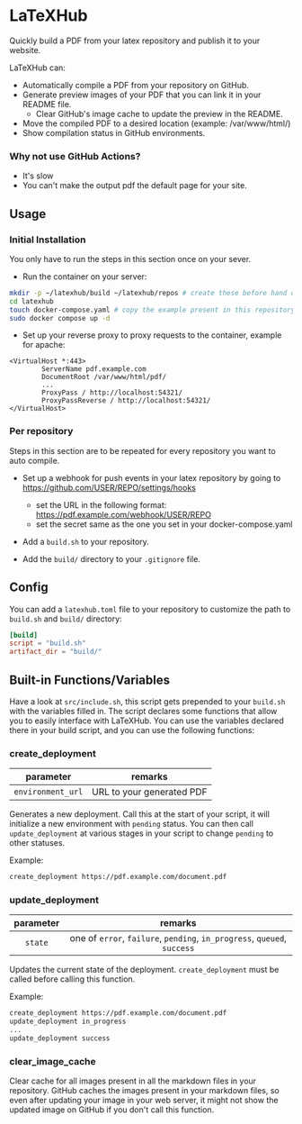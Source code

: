# LaTeXHub

Quickly build a PDF from your latex repository and publish it to your website.

LaTeXHub can:

- Automatically compile a PDF from your repository on GitHub.
- Generate preview images of your PDF that you can link it in your README file.
    - Clear GitHub's image cache to update the preview in the README.
- Move the compiled PDF to a desired location (example: /var/www/html/)
- Show compilation status in GitHub environments.

### Why not use GitHub Actions?

- It's slow
- You can't make the output pdf the default page for your site.

## Usage

### Initial Installation

You only have to run the steps in this section once on your sever.

* Run the container on your server:

```bash
mkdir -p ~/latexhub/build ~/latexhub/repos # create these before hand or the container won't start
cd latexhub
touch docker-compose.yaml # copy the example present in this repository and edit variables
sudo docker compose up -d
```

* Set up your reverse proxy to proxy requests to the container, example for apache:

```apacheconf
<VirtualHost *:443>
        ServerName pdf.example.com
        DocumentRoot /var/www/html/pdf/
        ...
        ProxyPass / http://localhost:54321/
        ProxyPassReverse / http://localhost:54321/
</VirtualHost>
```

### Per repository

Steps in this section are to be repeated for every repository you want to auto compile.

* Set up a webhook for push events in your latex repository by going to https://github.com/USER/REPO/settings/hooks
    * set the URL in the following format: https://pdf.example.com/webhook/USER/REPO
    * set the secret same as the one you set in your docker-compose.yaml

* Add a `build.sh` to your repository.
* Add the `build/` directory to your `.gitignore` file.

## Config

You can add a `latexhub.toml` file to your repository to customize the path to `build.sh` and `build/` directory:

```toml
[build]
script = "build.sh"
artifact_dir = "build/"
```

## Built-in Functions/Variables

Have a look at `src/include.sh`, this script gets prepended to your `build.sh` with the variables filled in. The script
declares some functions that allow you to easily interface with LaTeXHub. You can use the variables declared there in
your build script, and you can use the following functions:

### create_deployment

|     parameter     |          remarks          |
|:-----------------:|:-------------------------:|
| `environment_url` | URL to your generated PDF |

Generates a new deployment. Call this at the start of your script, it will initialize a new environment with `pending`
status. You can then call `update_deployment` at various stages in your script to change `pending` to other statuses.

Example:

```bash
create_deployment https://pdf.example.com/document.pdf
```

### update_deployment

| parameter |                                 remarks                                  |
|:---------:|:------------------------------------------------------------------------:|
|  `state`  | one of `error`, `failure`, `pending`, `in_progress`, `queued`, `success` |

Updates the current state of the deployment. `create_deployment` must be called before calling this function.

Example:

```bash
create_deployment https://pdf.example.com/document.pdf
update_deployment in_progress
...
update_deployment success
```

### clear_image_cache

Clear cache for all images present in all the markdown files in your repository. GitHub caches the images present in
your markdown files, so even after updating your image in your web server, it might not show the updated image on
GitHub if you don't call this function.
